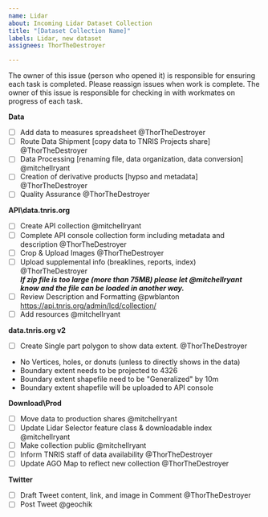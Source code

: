 ```yaml
---
name: Lidar
about: Incoming Lidar Dataset Collection
title: "[Dataset Collection Name]"
labels: Lidar, new dataset
assignees: ThorTheDestroyer

---
```


The owner of this issue (person who opened it) is responsible for ensuring each task is completed. 
Please reassign issues when work is complete. The owner of this issue is responsible for checking in with workmates on progress of each task.

**Data**
- [ ] Add data to measures spreadsheet @ThorTheDestroyer
- [ ] Route Data Shipment [copy data to TNRIS Projects share] @ThorTheDestroyer 
- [ ] Data Processing [renaming file, data organization, data conversion]  @mitchellryant 
- [ ] Creation of derivative products [hypso and metadata] @ThorTheDestroyer
- [ ] Quality Assurance @ThorTheDestroyer

**API\data.tnris.org**
- [ ] Create API collection @mitchellryant
- [ ] Complete API console collection form including metadata and description @ThorTheDestroyer 
- [ ] Crop & Upload Images @ThorTheDestroyer
- [ ] Upload supplemental info (breaklines, reports, index) @ThorTheDestroyer<br/>_**If zip file is too large (more than 75MB) please let @mitchellryant know and the file can be loaded in another way.**_
- [ ] Review Description and Formatting @pwblanton https://api.tnris.org/admin/lcd/collection/
- [ ] Add resources  @mitchellryant 

**data.tnris.org v2**
- [ ] Create Single part polygon to show data extent. @ThorTheDestroyer
- No Vertices, holes, or donuts (unless to directly shows in the data)
- Boundary extent needs to be projected to 4326
- Boundary extent shapefile need to be "Generalized" by 10m
- Boundary extent shapefile will be uploaded to API console

**Download\Prod**
- [ ] Move data to production shares @mitchellryant
- [ ] Update Lidar Selector feature class & downloadable index @mitchellryant
- [ ] Make collection public  @mitchellryant 
- [ ] Inform TNRIS staff of data availability @ThorTheDestroyer
- [ ] Update AGO Map to reflect new collection @ThorTheDestroyer

**Twitter**
- [ ] Draft Tweet content, link, and image in Comment @ThorTheDestroyer
- [ ] Post Tweet @geochik
